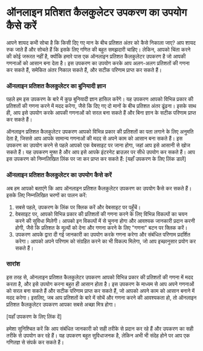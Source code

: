 ऑनलाइन प्रतिशत कैलकुलेटर उपकरण का उपयोग कैसे करें
=================================================

आपने शायद कभी सोचा है कि किसी दिए गए मान के बीच प्रतिशत अंतर को कैसे निकाला जाए? आप शायद रुक जाते हैं और सोचते हैं कि इसके लिए गणित की बहुत समझदारी चाहिए। लेकिन, आपको चिंता करने की कोई जरूरत नहीं है, क्योंकि हमारे पास एक ऑनलाइन प्रतिशत कैलकुलेटर उपकरण है जो आपकी गणनाओं को आसान बना देता है। इस उपकरण का उपयोग करके आप अलग-अलग प्रतिशतों की गणना कर सकते हैं, समेकित अंतर निकाल सकते हैं, और सटीक परिणाम प्राप्त कर सकते हैं।

### ऑनलाइन प्रतिशत कैलकुलेटर का बुनियादी ज्ञान

पहले हम इस उपकरण के बारे में कुछ बुनियादी ज्ञान हासिल करेंगे। यह उपकरण आपको विभिन्न प्रकार की प्रतिशतों की गणना करने में मदद करेगा, जैसे कि दिए गए दो मानों के बीच प्रतिशत अंतर ढूंढना। इसके साथ ही, आप इसे उपयोग करके आपकी गणनाओं को सरल बना सकते हैं और बिना ज्ञान के सटीक परिणाम प्राप्त कर सकते हैं।

ऑनलाइन प्रतिशत कैलकुलेटर उपकरण आपको विभिन्न प्रकार की प्रतिशतों का पता लगाने के लिए अनुमति देता है, जिससे आप आपके सामान्य गणनाओं की मदद से अपने काम को आसान बना सकते हैं। इस उपकरण का उपयोग करने से पहले आपको एक वेबसाइट पर जाना होगा, जहां आप इसे आसानी से खोज सकते हैं। यह उपकरण मुफ्त है और आप इसे आपके इंटरनेट ब्राउज़र पर सीधे उपयोग कर सकते हैं। आप इस उपकरण को निम्नलिखित लिंक पर जा कर प्राप्त कर सकते हैं: \[यहाँ उपकरण के लिए लिंक डालें\]

### ऑनलाइन प्रतिशत कैलकुलेटर का उपयोग कैसे करें

अब हम आपको बताएंगे कि आप ऑनलाइन प्रतिशत कैलकुलेटर उपकरण का उपयोग कैसे कर सकते हैं। इसके लिए निम्नलिखित चरणों का पालन करें:

1. सबसे पहले, उपकरण के लिंक पर क्लिक करें और वेबसाइट पर पहुँचें।
2. वेबसाइट पर, आपको विभिन्न प्रकार की प्रतिशतों की गणना करने के लिए विभिन्न विकल्पों का चयन करने की सुविधा मिलेगी। आपको इन विकल्पों में से चुनना होगा और आवश्यक जानकारी प्रदान करनी होगी, जैसे कि प्रतिशत के मूल्यों को देना और गणना करने के लिए "गणना" बटन पर क्लिक करें।
3. उपकरण आपके द्वारा दी गई जानकारी का उपयोग करके गणना करेगा और संबंधित परिणाम प्रदर्शित करेगा। आपको अपने परिणाम को संग्रहित करने का भी विकल्प मिलेगा, जो आप इच्छानुसार प्रयोग कर सकते हैं।

### सारांश

इस तरह से, ऑनलाइन प्रतिशत कैलकुलेटर उपकरण आपको विभिन्न प्रकार की प्रतिशतों की गणना में मदद करता है, और इसे उपयोग करना बहुत ही आसान होता है। इस उपकरण के माध्यम से आप अपने गणनाओं को सरल बना सकते हैं और सटीक परिणाम प्राप्त कर सकते हैं, जो आपको अपने काम को आसान बनाने में मदद करेगा। इसलिए, जब आप प्रतिशतों के बारे में सोचें और गणना करने की आवश्यकता हो, तो ऑनलाइन प्रतिशत कैलकुलेटर उपकरण आपका सबसे अच्छा मित्र होगा।

\[यहाँ उपकरण के लिए लिंक दें\]

हमेशा सुनिश्चित करें कि आप संबंधित जानकारी को सही तरीके से प्रदान कर रहे हैं और उपकरण का सही तरीके से उपयोग कर रहे हैं। यह उपकरण बहुत सुविधाजनक है, लेकिन अभी भी संदेह होने पर आप एक गणितज्ञ से संपर्क कर सकते हैं।